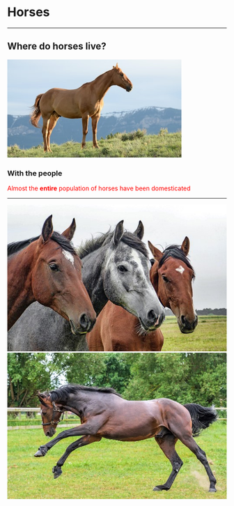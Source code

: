 <!doctype html>
<html>
<head>
<meta charset="UTf-8">
<title>Project</title>
</head>

<body>
<h1 i>Horses</h1>
 <hr>
 <h2>Where do horses live?</h2>
 <img src="photo-1450052590821-8bf91254a353.jpg" alt="horse on a plain">
 <h3 title="With the people">With the people</h3>
 <p style="color:red;">Almost the <b>entire</b> population of horses have been domesticated</p>
 <hr>
<img src="horses-1414889__340.jpg" alt="3 horses">
<br>
<img src="Most-Expensive-Horse-Ever.jpg.webp" alt="horse running">
